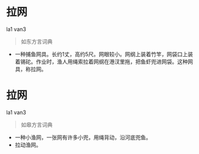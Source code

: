 # 拉网
la1 van3
> 如东方言词典
- 一种捕鱼网具。长约1丈，高约5尺。网眼较小。网纲上装着竹竿，网袋口上装着锡砣。作业时，渔人用绳索拉着网纲在港汊里拖，把鱼虾兜进网袋。这种网具，称拉网。

# 拉网
la1 van3
> 如皋方言词典
- 一种小渔网，一张网有许多小兜，用绳背动，沿河底兜鱼。
- 拉动渔网。
